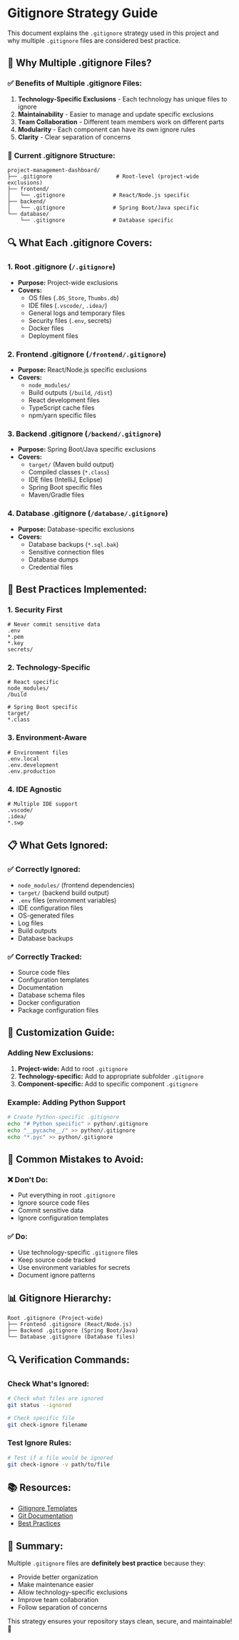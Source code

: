 # Gitignore Strategy Guide

This document explains the `.gitignore` strategy used in this project and why multiple `.gitignore` files are considered best practice.

## 🎯 **Why Multiple .gitignore Files?**

### ✅ **Benefits of Multiple .gitignore Files:**

1. **Technology-Specific Exclusions** - Each technology has unique files to ignore
2. **Maintainability** - Easier to manage and update specific exclusions
3. **Team Collaboration** - Different team members work on different parts
4. **Modularity** - Each component can have its own ignore rules
5. **Clarity** - Clear separation of concerns

### 📁 **Current .gitignore Structure:**

```
project-management-dashboard/
├── .gitignore                    # Root-level (project-wide exclusions)
├── frontend/
│   └── .gitignore               # React/Node.js specific
├── backend/
│   └── .gitignore               # Spring Boot/Java specific
└── database/
    └── .gitignore               # Database specific
```

## 🔍 **What Each .gitignore Covers:**

### 1. **Root .gitignore** (`/.gitignore`)
- **Purpose:** Project-wide exclusions
- **Covers:** 
  - OS files (`.DS_Store`, `Thumbs.db`)
  - IDE files (`.vscode/`, `.idea/`)
  - General logs and temporary files
  - Security files (`.env`, secrets)
  - Docker files
  - Deployment files

### 2. **Frontend .gitignore** (`/frontend/.gitignore`)
- **Purpose:** React/Node.js specific exclusions
- **Covers:**
  - `node_modules/`
  - Build outputs (`/build`, `/dist`)
  - React development files
  - TypeScript cache files
  - npm/yarn specific files

### 3. **Backend .gitignore** (`/backend/.gitignore`)
- **Purpose:** Spring Boot/Java specific exclusions
- **Covers:**
  - `target/` (Maven build output)
  - Compiled classes (`*.class`)
  - IDE files (IntelliJ, Eclipse)
  - Spring Boot specific files
  - Maven/Gradle files

### 4. **Database .gitignore** (`/database/.gitignore`)
- **Purpose:** Database-specific exclusions
- **Covers:**
  - Database backups (`*.sql.bak`)
  - Sensitive connection files
  - Database dumps
  - Credential files

## 🚀 **Best Practices Implemented:**

### 1. **Security First**
```gitignore
# Never commit sensitive data
.env
*.pem
*.key
secrets/
```

### 2. **Technology-Specific**
```gitignore
# React specific
node_modules/
/build

# Spring Boot specific
target/
*.class
```

### 3. **Environment-Aware**
```gitignore
# Environment files
.env.local
.env.development
.env.production
```

### 4. **IDE Agnostic**
```gitignore
# Multiple IDE support
.vscode/
.idea/
*.swp
```

## 📋 **What Gets Ignored:**

### ✅ **Correctly Ignored:**
- `node_modules/` (frontend dependencies)
- `target/` (backend build output)
- `.env` files (environment variables)
- IDE configuration files
- OS-generated files
- Log files
- Build outputs
- Database backups

### ✅ **Correctly Tracked:**
- Source code files
- Configuration templates
- Documentation
- Database schema files
- Docker configuration
- Package configuration files

## 🔧 **Customization Guide:**

### Adding New Exclusions:
1. **Project-wide:** Add to root `.gitignore`
2. **Technology-specific:** Add to appropriate subfolder `.gitignore`
3. **Component-specific:** Add to specific component `.gitignore`

### Example: Adding Python Support
```bash
# Create Python-specific .gitignore
echo "# Python specific" > python/.gitignore
echo "__pycache__/" >> python/.gitignore
echo "*.pyc" >> python/.gitignore
```

## 🚨 **Common Mistakes to Avoid:**

### ❌ **Don't Do:**
- Put everything in root `.gitignore`
- Ignore source code files
- Commit sensitive data
- Ignore configuration templates

### ✅ **Do:**
- Use technology-specific `.gitignore` files
- Keep source code tracked
- Use environment variables for secrets
- Document ignore patterns

## 📊 **Gitignore Hierarchy:**

```
Root .gitignore (Project-wide)
├── Frontend .gitignore (React/Node.js)
├── Backend .gitignore (Spring Boot/Java)
└── Database .gitignore (Database files)
```

## 🔍 **Verification Commands:**

### Check What's Ignored:
```bash
# Check what files are ignored
git status --ignored

# Check specific file
git check-ignore filename
```

### Test Ignore Rules:
```bash
# Test if a file would be ignored
git check-ignore -v path/to/file
```

## 📚 **Resources:**

- [Gitignore Templates](https://github.com/github/gitignore)
- [Git Documentation](https://git-scm.com/docs/gitignore)
- [Best Practices](https://git-scm.com/book/en/v2/Git-Basics-Recording-Changes-to-the-Repository)

## 🎯 **Summary:**

Multiple `.gitignore` files are **definitely best practice** because they:
- Provide better organization
- Make maintenance easier
- Allow technology-specific exclusions
- Improve team collaboration
- Follow separation of concerns

This strategy ensures your repository stays clean, secure, and maintainable! 🎉 